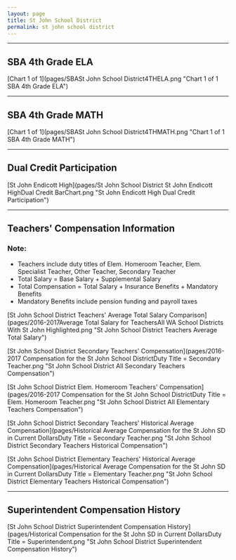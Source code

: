 ```yaml
---
layout: page
title: St John School District
permalink: st john school district
---
```




___

## SBA 4th Grade ELA

[Chart 1 of 1](pages/SBASt John School District4THELA.png "Chart 1 of 1 SBA 4th Grade ELA")


___

## SBA 4th Grade MATH

[Chart 1 of 1](pages/SBASt John School District4THMATH.png "Chart 1 of 1 SBA 4th Grade MATH")


___

## Dual Credit Participation

[St John Endicott High](pages/St John School District St John Endicott HighDual Credit BarChart.png "St John Endicott High Dual Credit Participation")


___

## Teachers' Compensation Information
### Note:
- Teachers include duty titles of Elem. Homeroom Teacher, Elem. Specialist Teacher, Other Teacher, Secondary Teacher
- Total Salary = Base Salary + Supplemental Salary
- Total Compensation = Total Salary + Insurance Benefits + Mandatory Benefits
- Mandatory Benefits include pension funding and payroll taxes

[St John School District Teachers' Average Total Salary Comparison](pages/2016-2017Average Total Salary for TeachersAll WA School Districts With St John Highlighted.png "St John School District Teachers Average Total Salary")

[St John School District Secondary Teachers' Compensation](pages/2016-2017 Compensation for the St John School DistrictDuty Title = Secondary Teacher.png "St John School District All Secondary Teachers Compensation")

[St John School District Elem. Homeroom Teachers' Compensation](pages/2016-2017 Compensation for the St John School DistrictDuty Title = Elem. Homeroom Teacher.png "St John School District All Elementary Teachers Compensation")

[St John School District Secondary Teachers' Historical Average Compensation](pages/Historical Average Compensation for the St John SD in Current DollarsDuty Title = Secondary Teacher.png "St John School District Secondary Teachers Historical Compensation")

[St John School District Elementary Teachers' Historical Average Compensation](pages/Historical Average Compensation for the St John SD in Current DollarsDuty Title = Elementary Teacher.png "St John School District Elementary Teachers Historical Compensation")


___

## Superintendent Compensation History

[St John School District Superintendent Compensation History](pages/Historical Compensation for the St John SD in Current DollarsDuty Title = Superintendent.png "St John School District Superintendent Compensation History")

